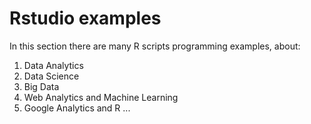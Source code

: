 # Rstudio examples
In this section there are many R scripts programming examples, about:

1. Data Analytics
2. Data Science
3. Big Data
4. Web Analytics and Machine Learning
5. Google Analytics and R
...
